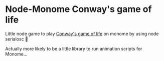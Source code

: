 # Node-Monome Conway's game of life

Little node game to play [Conway's game of life](https://en.wikipedia.org/wiki/Conway%27s_Game_of_Life) on monome by using node serialosc 👾

Actually more likely to be a little library to run animation scripts for Monome...
